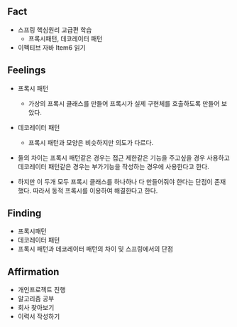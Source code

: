 ## Fact
* 스프링 핵심원리 고급편 학습
  * 프록시패턴, 데코레이터 패턴 
* 이펙티브 자바 Item6 읽기

## Feelings
* 프록시 패턴
  *  가상의 프록시 클래스를 만들어 프록시가 실제 구현체를 호출하도록 만들어 보았다. 

* 데코레이터 패턴
  * 프록시 패턴과 모양은 비슷하지만 의도가 다르다.

* 둘의 차이는 프록시 패턴같은 경우는 접근 제한같은 기능을 주고싶을 경우 사용하고 데코레이터 패턴같은 경우는 부가기능을 작성하는 경우에 사용한다고 한다.
* 하지만 이 두개 모두 프록시 클래스를 하나하나 다 만들어줘야 한다는 단점이 존재했다. 따라서 동적 프록시를 이용하여 해결한다고 한다.

## Finding
* 프록시패턴
* 데코레이터 패턴
* 프록시 패턴과 데코레이터 패턴의 차이 및 스프링에서의 단점

## Affirmation
* 개인프로젝트 진행 
* 알고리즘 공부
* 회사 찾아보기
* 이력서 작성하기
